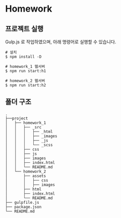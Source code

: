 # Homework

## 프로젝트 실행

Gulp.js 로 작업하였으며, 아래 명령어로 실행할 수 있습니다.

```shell
# 설치
$ npm install -D

# homework_1 웹서버
$ npm run start:h1

# homework_2 웹서버
$ npm run start:h2
```

## 폴더 구조

```shell
.
├──project
│   ├── homework_1
│   │   ├── _src
│   │   │   ├── _html
│   │   │   ├── _images
│   │   │   ├── _js
│   │   │   └── _scss
│   │   ├── css
│   │   ├── js
│   │   ├── images
│   │   ├── index.html
│   │   └── README.md
│   └── homework_2
│       ├── assets
│       │   ├── css
│       │   ├── images
│       ├── html
│       ├── index.html
│       └── README.md
├── gulpfile.js
├── package.json
└── README.md
```